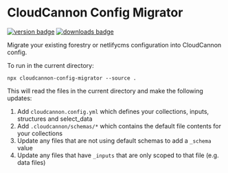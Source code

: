 # CloudCannon Config Migrator

[<img src="https://img.shields.io/npm/v/cloudcannon-config-migrator?logo=npm" alt="version badge">](https://www.npmjs.com/package/cloudcannon-config-migrator)
[<img src="https://img.shields.io/npm/dt/cloudcannon-config-migrator" alt="downloads badge">](https://www.npmjs.com/package/cloudcannon-config-migrator)


Migrate your existing forestry or netlifycms configuration into CloudCannon config.

To run in the current directory:

```
npx cloudcannon-config-migrator --source .
```

This will read the files in the current directory and make the following updates:

1. Add `cloudcannon.config.yml` which defines your collections, inputs, structures and select_data
2. Add `.cloudcannon/schemas/*` which contains the default file contents for your collections
3. Update any files that are not using default schemas to add a `_schema` value
4. Update any files that have `_inputs` that are only scoped to that file (e.g. data files)

